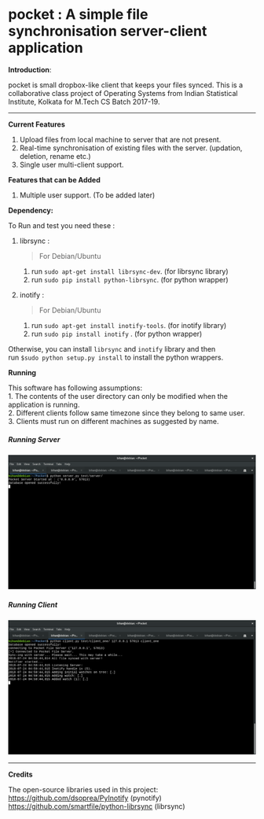 # pocket : A simple file synchronisation server-client application 

**Introduction**:

pocket is small dropbox-like client that keeps your files synced. This is a collaborative class project of Operating Systems from Indian Statistical Institute, Kolkata for M.Tech CS Batch 2017-19.

****
**Current Features**

1. Upload files from local machine to server that are not present.
2. Real-time synchronisation of existing files with the server. (updation, deletion, rename etc.)
3. Single user multi-client support.


**Features that can be Added**

1. Multiple user support. (To be added later)

**Dependency:**

To Run and test you need these :

1. librsync :
     >For Debian/Ubuntu<br/>

      1. run `sudo apt-get install librsync-dev`. (for librsync library)      
      2. run `sudo pip install python-librsync`.  (for python wrapper)

2. inotify  :
      >For Debian/Ubuntu
      
      1. run `sudo apt-get install inotify-tools`.   (for inotify library)      
      2. run `sudo pip install inotify`  .   (for python wrapper)

Otherwise, you can install `librsync` and `inotify` library and then            
run `$sudo python setup.py install` to install the python wrappers.

**Running**

This software has following assumptions: <br/>
      1. The contents of the user directory can only be modified when the application is running.<br/>
      2. Different clients follow same timezone since they belong to same user.<br/>
      3. Clients must run on different machines as suggested by name. 

##### Running Server<br/>

<img src='images/server.png' width = 800>


##### Running Client<br/>

<img src='images/client_one.png' width = 800>


****
**Credits**

The open-source libraries used in this project:<br/>
https://github.com/dsoprea/PyInotify    (pynotify)<br/>
https://github.com/smartfile/python-librsync    (librsync)
